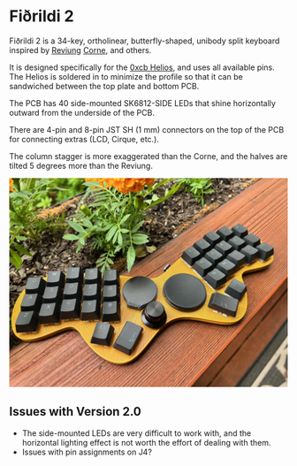 # Fiðrildi 2

Fiðrildi 2 is a 34-key, ortholinear, butterfly-shaped, unibody split keyboard inspired by [Reviung](https://github.com/gtips/reviung) [Corne](https://github.com/foostan/crkbd), and others.

It is designed specifically for the [0xcb Helios](https://github.com/0xCB-dev/0xCB-Helios), and uses all available pins. The Helios is soldered in to minimize the profile so that it can be sandwiched between the top plate and bottom PCB.

The PCB has 40 side-mounted SK6812-SIDE LEDs that shine horizontally outward from the underside of the PCB.

There are 4-pin and 8-pin JST SH (1 mm) connectors on the top of the PCB for connecting extras (LCD, Cirque, etc.).

The column stagger is more exaggerated than the Corne, and the halves are tilted 5 degrees more than the Reviung.

![Picture of Fiðrildi 2 Keyboard](images/fidrildi2.jpg)

## Issues with Version 2.0

  - The side-mounted LEDs are very difficult to work with, and the horizontal lighting effect is not worth the effort of dealing with them.
  - Issues with pin assignments on J4?
